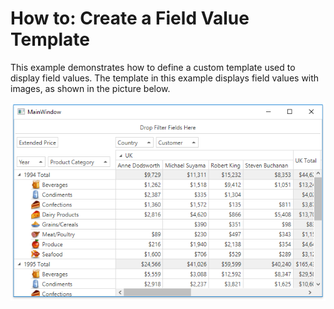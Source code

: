# How to: Create a Field Value Template


This example demonstrates how to define a custom template used to display field values. The template in this example displays field values with images, as shown in the picture below.

![](https://github.com/DevExpress-Examples/how-to-create-the-field-value-template-e2191/blob/18.1.3%2B/images/CreateFieldValueTemplate.png)



